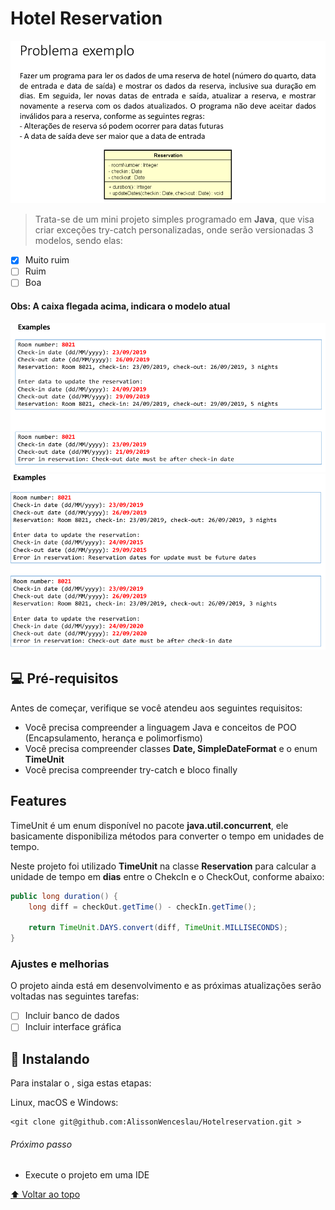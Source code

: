 # Hotel  Reservation

<img src="img/diagrama_classes.png" alt="Diagrama de Classes">

> Trata-se de um mini projeto simples programado em **Java**, que visa criar exceções try-catch personalizadas, onde serão versionadas 3 modelos, sendo elas:

- [x] Muito ruim
- [ ] Ruim
- [ ] Boa

#### Obs: A caixa flegada acima, indicara o modelo atual 
<img src="img/funcionamento1.png" alt="Funcionamento">

<img src="img/funcionamento2.png" alt="Funcionamento">

## 💻 Pré-requisitos

Antes de começar, verifique se você atendeu aos seguintes requisitos:
<!---Estes são apenas requisitos de exemplo. Adicionar, duplicar ou remover conforme necessário--->
* Você precisa compreender a linguagem Java e conceitos de POO (Encapsulamento, herança e polimorfismo)
* Você precisa compreender classes **Date, SimpleDateFormat** e o enum **TimeUnit**
* Você precisa compreender try-catch e bloco finally

## Features
TimeUnit é um enum disponível no pacote **java.util.concurrent**, ele basicamente disponibiliza métodos para converter o tempo em unidades de tempo.

Neste projeto foi utilizado **TimeUnit** na classe **Reservation** para calcular a unidade de tempo em **dias** entre o ChekcIn e o CheckOut, conforme abaixo:

```Java
public long duration() {
    long diff = checkOut.getTime() - checkIn.getTime();
    
    return TimeUnit.DAYS.convert(diff, TimeUnit.MILLISECONDS);
}
```

<!--* Você leu `<guia / link / documentação_relacionada_ao_projeto>`.-->

### Ajustes e melhorias

O projeto ainda está em desenvolvimento e as próximas atualizações serão voltadas nas seguintes tarefas:

- [ ] Incluir banco de dados
- [ ] Incluir interface gráfica
## 🚀 Instalando <Order client>

Para instalar o <Order>, siga estas etapas:

Linux, macOS e Windows:
```
<git clone git@github.com:AlissonWenceslau/Hotelreservation.git >
```
###### Próximo passo
* Execute o projeto em uma IDE


[⬆ Voltar ao topo](#Hotelreservation)<br>